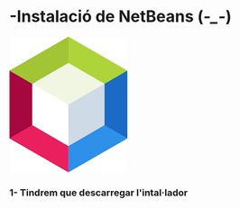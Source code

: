# -Instalació de NetBeans (*-_-*)
![NetBeans](Netbeans.png)

### 1- Tindrem que descarregar l'intal·lador 
